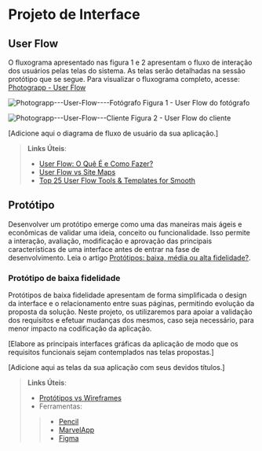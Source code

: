
# Projeto de Interface

## User Flow

O fluxograma apresentado nas figura 1 e 2 apresentam o fluxo de interação dos usuários pelas telas do sistema. As telas serão detalhadas na sessão protótipo que se segue. Para visualizar o fluxograma completo, acesse: [Photograpp - User Flow](https://www.figma.com/board/VgYIv3lfbpj9n7BhTV3FiY/Photograpp---User-Flow---Sitemap?t=wSHVSKqpA183ZLfN-1)

![Photograpp---User-Flow----Fotógrafo](https://github.com/user-attachments/assets/69f6b353-1dc9-4e5e-b8d7-0b869f310bc1)
Figura 1 - User Flow do fotógrafo

![Photograpp---User-Flow---Cliente](https://github.com/user-attachments/assets/a07fa8d2-e1f1-413e-80a1-58d6ed0e9725)
Figura 2 - User Flow do cliente

[Adicione aqui o diagrama de fluxo de usuário da sua aplicação.] 

> **Links Úteis**:
> - [User Flow: O Quê É e Como Fazer?](https://medium.com/7bits/fluxo-de-usu%C3%A1rio-user-flow-o-que-%C3%A9-como-fazer-79d965872534)
> - [User Flow vs Site Maps](http://designr.com.br/sitemap-e-user-flow-quais-as-diferencas-e-quando-usar-cada-um/)
> - [Top 25 User Flow Tools & Templates for Smooth](https://www.mockplus.com/blog/post/user-flow-tools)

## Protótipo

Desenvolver um protótipo emerge como uma das maneiras mais ágeis e econômicas de validar uma ideia, conceito ou funcionalidade. Isso permite a interação, avaliação, modificação e aprovação das principais características de uma interface antes de entrar na fase de desenvolvimento. Leia o artigo [Protótipos: baixa, média ou alta fidelidade?](https://medium.com/ladies-that-ux-br/prot%C3%B3tipos-baixa-m%C3%A9dia-ou-alta-fidelidade-71d897559135).

### Protótipo de baixa fidelidade

Protótipos de baixa fidelidade apresentam de forma simplificada o design da interface e o relacionamento entre suas páginas, permitindo evolução da proposta da solução. Neste projeto, os utilizaremos para apoiar a validação dos requisitos e efetuar mudanças dos mesmos, caso seja necessário, para menor impacto na codificação da aplicação.

[Elabore as principais interfaces gráficas da aplicação de modo que os requisitos funcionais sejam contemplados nas telas propostas.]

[Adicione aqui as telas da sua aplicação com seus devidos títulos.] 
 
> **Links Úteis**:
> - [Protótipos vs Wireframes](https://www.nngroup.com/videos/prototypes-vs-wireframes-ux-projects/)
>- Ferramentas:
>> - [Pencil](https://pencil.evolus.vn/)
>> - [MarvelApp](https://marvelapp.com/)
>> - [Figma](https://www.figma.com/)



